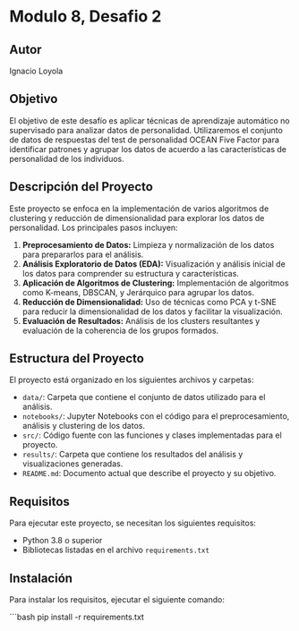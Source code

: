 # Modulo 8, Desafio 2

## Autor

Ignacio Loyola

## Objetivo

El objetivo de este desafío es aplicar técnicas de aprendizaje automático no supervisado para analizar datos de personalidad. Utilizaremos el conjunto de datos de respuestas del test de personalidad OCEAN Five Factor para identificar patrones y agrupar los datos de acuerdo a las características de personalidad de los individuos.

## Descripción del Proyecto

Este proyecto se enfoca en la implementación de varios algoritmos de clustering y reducción de dimensionalidad para explorar los datos de personalidad. Los principales pasos incluyen:

1.  **Preprocesamiento de Datos:** Limpieza y normalización de los datos para prepararlos para el análisis.
2.  **Análisis Exploratorio de Datos (EDA):** Visualización y análisis inicial de los datos para comprender su estructura y características.
3.  **Aplicación de Algoritmos de Clustering:** Implementación de algoritmos como K-means, DBSCAN, y Jerárquico para agrupar los datos.
4.  **Reducción de Dimensionalidad:** Uso de técnicas como PCA y t-SNE para reducir la dimensionalidad de los datos y facilitar la visualización.
5.  **Evaluación de Resultados:** Análisis de los clusters resultantes y evaluación de la coherencia de los grupos formados.

## Estructura del Proyecto

El proyecto está organizado en los siguientes archivos y carpetas:

-   `data/`: Carpeta que contiene el conjunto de datos utilizado para el análisis.
-   `notebooks/`: Jupyter Notebooks con el código para el preprocesamiento, análisis y clustering de los datos.
-   `src/`: Código fuente con las funciones y clases implementadas para el proyecto.
-   `results/`: Carpeta que contiene los resultados del análisis y visualizaciones generadas.
-   `README.md`: Documento actual que describe el proyecto y su objetivo.

## Requisitos

Para ejecutar este proyecto, se necesitan los siguientes requisitos:

-   Python 3.8 o superior
-   Bibliotecas listadas en el archivo `requirements.txt`

## Instalación

Para instalar los requisitos, ejecutar el siguiente comando:

\`\`\`bash pip install -r requirements.txt
